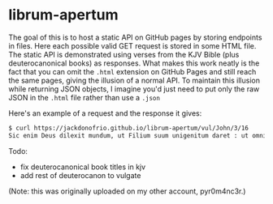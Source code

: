 # librum-apertum
The goal of this is to host a static API on GitHub pages by storing endpoints in files. Here each possible valid GET request is stored in some HTML file. The static API is demonstrated using verses from the KJV Bible (plus deuterocanonical books) as responses. What makes this work neatly is the fact that you can omit the `.html` extension on GitHub Pages and still reach the same pages, giving the illusion of a normal API. To maintain this illusion while returning JSON objects, I imagine you'd just need to put only the raw JSON in the `.html` file rather than use a `.json` 

Here's an example of a request and the response it gives:
```bash
$ curl https://jackdonofrio.github.io/librum-apertum/vul/John/3/16
Sic enim Deus dilexit mundum, ut Filium suum unigenitum daret : ut omnis qui credit in eum, non pereat, sed habeat vitam aeternam.
```


Todo:
- fix deuterocanonical book titles in kjv
- add rest of deuterocanon to vulgate

(Note: this was originally uploaded on my other account, pyr0m4nc3r.)
